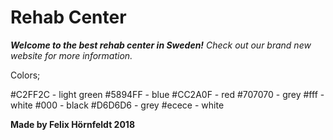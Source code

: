 # Rehab Center 

_**Welcome to the best rehab center in Sweden!**
Check out our brand new website for more information._

Colors;

#C2FF2C - light green
#5894FF - blue
#CC2A0F - red
#707070 - grey
#fff - white
#000 - black
#D6D6D6 - grey
#ecece - white

**Made by Felix Hörnfeldt 2018**
